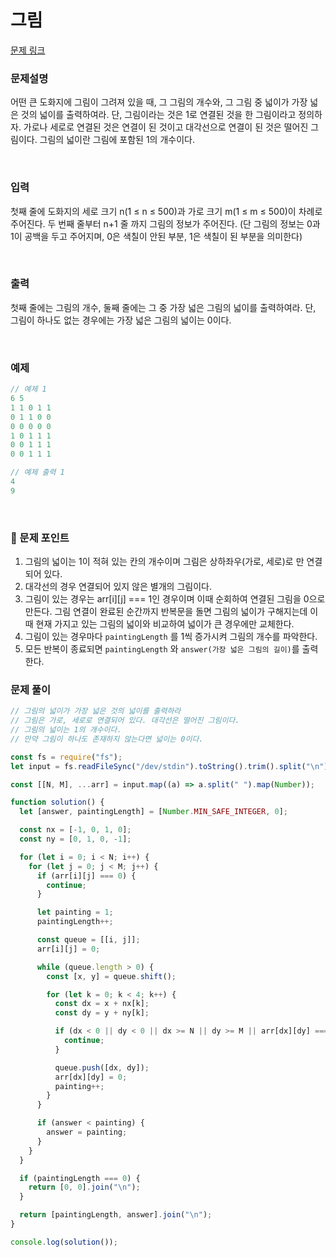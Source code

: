 # **그림**

[문제 링크](https://www.acmicpc.net/problem/1926)

### 문제설명

어떤 큰 도화지에 그림이 그려져 있을 때, 그 그림의 개수와, 그 그림 중 넓이가 가장 넓은 것의 넓이를 출력하여라. 단, 그림이라는 것은 1로 연결된 것을 한 그림이라고 정의하자. 가로나 세로로 연결된 것은 연결이 된 것이고 대각선으로 연결이 된 것은 떨어진 그림이다. 그림의 넓이란 그림에 포함된 1의 개수이다.

<br>

### 입력

첫째 줄에 도화지의 세로 크기 n(1 ≤ n ≤ 500)과 가로 크기 m(1 ≤ m ≤ 500)이 차례로 주어진다. 두 번째 줄부터 n+1 줄 까지 그림의 정보가 주어진다. (단 그림의 정보는 0과 1이 공백을 두고 주어지며, 0은 색칠이 안된 부분, 1은 색칠이 된 부분을 의미한다)

<br>

### 출력

첫째 줄에는 그림의 개수, 둘째 줄에는 그 중 가장 넓은 그림의 넓이를 출력하여라. 단, 그림이 하나도 없는 경우에는 가장 넓은 그림의 넓이는 0이다.

<br>

### 예제

```jsx
// 예제 1
6 5
1 1 0 1 1
0 1 1 0 0
0 0 0 0 0
1 0 1 1 1
0 0 1 1 1
0 0 1 1 1

// 예제 출력 1
4
9
```

<br>

### 📕 문제 포인트

1. 그림의 넓이는 1이 적혀 있는 칸의 개수이며 그림은 상하좌우(가로, 세로)로 만 연결되어 있다.
2. 대각선의 경우 연결되어 있지 않은 별개의 그림이다.
3. 그림이 있는 경우는 arr[i][j] === 1인 경우이며 이때 순회하여 연결된 그림을 0으로 만든다. 그림 연결이 완료된 순간까지 반복문을 돌면 그림의 넓이가 구해지는데 이때 현재 가지고 있는 그림의 넓이와 비교하여 넓이가 큰 경우에만 교체한다.
4. 그림이 있는 경우마다 `paintingLength` 를 1씩 증가시켜 그림의 개수를 파악한다.
5. 모든 반복이 종료되면 `paintingLength` 와 `answer(가장 넓은 그림의 길이)`를 출력한다.

### 문제 풀이

```js
// 그림의 넓이가 가장 넓은 것의 넓이를 출력하라
// 그림은 가로, 세로로 연결되어 있다. 대각선은 떨어진 그림이다.
// 그림의 넓이는 1의 개수이다.
// 만약 그림이 하나도 존재하지 않는다면 넓이는 0이다.

const fs = require("fs");
let input = fs.readFileSync("/dev/stdin").toString().trim().split("\n");

const [[N, M], ...arr] = input.map((a) => a.split(" ").map(Number));

function solution() {
  let [answer, paintingLength] = [Number.MIN_SAFE_INTEGER, 0];

  const nx = [-1, 0, 1, 0];
  const ny = [0, 1, 0, -1];

  for (let i = 0; i < N; i++) {
    for (let j = 0; j < M; j++) {
      if (arr[i][j] === 0) {
        continue;
      }

      let painting = 1;
      paintingLength++;

      const queue = [[i, j]];
      arr[i][j] = 0;

      while (queue.length > 0) {
        const [x, y] = queue.shift();

        for (let k = 0; k < 4; k++) {
          const dx = x + nx[k];
          const dy = y + ny[k];

          if (dx < 0 || dy < 0 || dx >= N || dy >= M || arr[dx][dy] === 0) {
            continue;
          }

          queue.push([dx, dy]);
          arr[dx][dy] = 0;
          painting++;
        }
      }

      if (answer < painting) {
        answer = painting;
      }
    }
  }

  if (paintingLength === 0) {
    return [0, 0].join("\n");
  }

  return [paintingLength, answer].join("\n");
}

console.log(solution());
```
